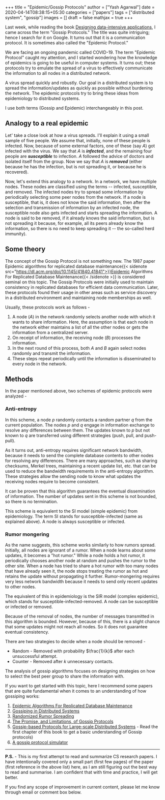 +++
title = "Epidemic/Gossip Protocols"
author = ["Yash Agarwal"]
date = 2020-04-14T08:38:15+05:30
categories = ["papers"]
tags = ["distributed system", "gossip"]
images = []
draft = false
mathjax = true
+++

Last week, while reading the book [Designing data-intensive applications](https://www.goodreads.com/book/show/34646879-designing-data-intensive-applications), I came across the term "Gossip Protocols." The title was quite intriguing; hence I search for it on Google. It turns out that it is a communication protocol. It is sometimes also called the "Epidemic Protocol."

We are facing an ongoing pandemic called COVID-19. The term "Epidemic Protocol" caught my attention, and I started wondering how the knowledge of epidemics is going to be useful in computer systems. It turns out; these protocols try to emulate the spread of a virus to effectively communicate the information to all nodes in a distributed network.

A virus spread quickly and robustly. Our goal in a distributed system is to spread the information/updates as quickly as possible without burdening the network. The epidemic protocols try to bring these ideas from epidemiology to distributed systems.

I use both terms (Gossip and Epidemic) interchangeably in this post.

## Analogy to a real epidemic
Let' take a close look at how a virus spreads. I'll explain it using a small sample of five people. We assume that, initially, none of these people is infected. Now, because of some external factors, one of these (say $A$) got infected with the virus. We say that $A$ is ***infected***, and the remaining four people are ***susceptible*** to infection. $A$ followed the advice of doctors and isolated itself from the group. Now we say that $A$ is ***removed*** (either because he has the infection, but is not spreading it, or because he is recovered). 

Now, let's extend this analogy to a network. In a network, we have multiple nodes. These nodes are classified using the terms -- infected, susceptible, and removed. The infected nodes try to spread some information by periodically selecting some peer nodes from the network. If a node is susceptible, that is, it does not know the said information, then after the selection and transmission of information by an infected node, the susceptible node also gets infected and starts spreading the information. A node is said to be removed, if it already knows the said information, but is not spreading it because, for example, all its peers already know the information, so there is no need to keep spreading it -- the so-called herd immunity).

## Some theory
The concept of the Gossip Protocol is not something new. The 1987 paper Epidemic algorithms for replicated database maintenance{{< sidenote src="https://dl.acm.org/doi/10.1145/41840.41841">}}Epidemic Algorithms For Replicated Database Maintenance{{< /sidenote >}} is considered seminal on this topic. The Gossip Protocols were initially used to maintain consistency in replicated databases for efficient data communication. Later, these protocols found their usage in other areas such as service discovery in a distributed environment and maintaining node memberships as well.

Usually, these protocols work as follows -
1. A node ($A$) in the network randomly selects another node with which it wants to share information. Here, the assumption is that each node in the network either maintains a list of all the other nodes or gets the information from a centralized server.
2. On receipt of information, the receiving node ($B$) processes the information.
3. In the next round of this process, both $A$ and $B$ again select nodes randomly and transmit the information.
4. These steps repeat periodically until the information is disseminated to every node in the network.

## Methods

In the paper mentioned above, two schemes of epidemic protocols were analyzed -
### Anti-entropy
In this scheme, a node $p$ randomly contacts a random partner $q$ from the current population. The nodes $p$ and $q$ engage in information exchange to resolve any differences between them. The updates known to $p$ but not known to $q$ are transferred using different strategies (push, pull, and push-pull).
    
 As it turns out, anti-entropy requires significant network bandwidth, because it needs to send the complete database contents to other nodes for resolving any differences. There are many approaches, such as sharing checksums, Merkel trees, maintaining a recent update list, etc. that can be used to reduce the bandwidth requirements in the anti-entropy algorithm. These strategies allow the sending node to know what updates the receiving nodes require to become consistent.
    
 It can be proven that this algorithm guarantees the eventual dissemination of information. The number of updates sent in this scheme is not bounded, so there is no termination. 
    
 This scheme is equivalent to the SI model (simple epidemic) from epidemiology. The term SI stands for susceptible-infected (same as explained above). A node is always susceptible or infected.
  
### Rumor mongering
As the name suggests, this scheme works similarly to how rumors spread. Initially, all nodes are ignorant of a rumor. When a node learns about some updates, it becomes a "hot rumor." While a node holds a hot rumor, it periodically chooses another node at random and pushes the rumor to the other site. When a node has tried to share a hot rumor with too many nodes that have already seen it, the node stops treating the rumor as hot and retains the update without propagating it further. Rumor-mongering requires very less network bandwidth because it needs to send only recent updates to other nodes.
    
The equivalent of this in epidemiology is the SIR model (complex epidemic), which stands for susceptible-infected-removed. A node can be susceptible or infected or removed.
    
Because of the removal of nodes, the number of messages transmitted in this algorithm is bounded. However, because of this, there is a slight chance that some updates might not reach all nodes. So it does not guarantee eventual consistency.
        
 There are two strategies to decide when a node should be removed - 
 - Random - Removed with probability $\frac{1}{k}$ after each unsuccessful attempt.
 - Counter - Removed after $k$ unnecessary contacts. 

The analysis of gossip algorithms focuses on designing strategies on how to select the best peer group to share the information with.

If you want to get started with this topic, here I recommend some papers that are quite fundamental when it comes to an understanding of how gossiping works:
1. [Epidemic Algorithms For Replicated Database Maintenance](https://dl.acm.org/doi/10.1145/41840.41841)
2. [Gossiping in Distributed Systems](https://www.distributed-systems.net/my-data/papers/2007.osr.pdf)
3. [Randomized Rumor Spreading](http://archive.cone.informatik.uni-freiburg.de/pubs/rumor.pdf)
4. [The Promise, and Limitations, of Gossip Protocols](https://research.cs.cornell.edu/projects/Quicksilver/public_pdfs/2007PromiseAndLimitations.pdf)
5. [Gossip-based Protocols for Large-scale Distributed Systems](http://www.inf.u-szeged.hu/~jelasity/dr/doktori-mu.pdf) - Read the first chapter of this book to get a basic understanding of Gossip protocols)
6. [A gossip protocol simulator](https://flopezluis.github.io/gossip-simulator/)
---

**P.S.** - This is my first attempt to read and summarize CS research papers. I have intentionally covered only a small part (first few pages) of the paper (first reference in the above list) here, as I am still figuring out the best way to read and summarise. I am confident that with time and practice, I will get better.

If you find any scope of improvement in current content, please let me know through email or comment box below.

